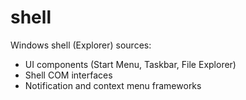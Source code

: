 # shell

Windows shell (Explorer) sources:
- UI components (Start Menu, Taskbar, File Explorer)
- Shell COM interfaces
- Notification and context menu frameworks
